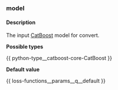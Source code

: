 ### model

#### Description 

The input [CatBoost](../../../concepts/python-reference_catboost.md) model for convert.

**Possible types**

 {{ python-type__catboost-core-CatBoost }}

**Default value** 

{{ loss-functions__params__q__default }}
